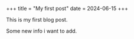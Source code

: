 +++
title = "My first post"
date = 2024-06-15
+++

This is my first blog post.

Some new info i want to add.